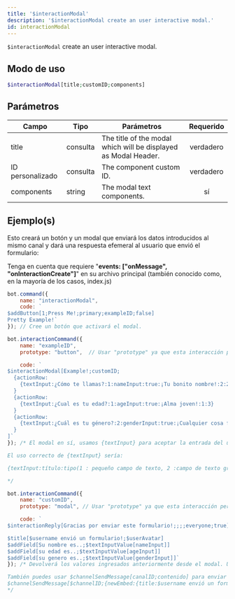 ```yaml
---
title: '$interactionModal'
description: '$interactionModal create an user interactive modal.'
id: interactionModal
---
```


`$interactionModal` create an user interactive modal.

## Modo de uso

```php
$interactionModal[title;customID;components]
```

## Parámetros

| Campo            | Tipo     | Parámetros                                                      | Requerido |
| ---------------- | -------- | --------------------------------------------------------------- |:---------:|
| title            | consulta | The title of the modal which will be displayed as Modal Header. | verdadero |
| ID personalizado | consulta | The component custom ID.                                        | verdadero |
| components       | string   | The modal text components.                                      |    sí     |

## Ejemplo(s)

Esto creará un botón y un modal que enviará los datos introducidos al mismo canal y dará una respuesta efemeral al usuario que envió el formulario:

Tenga en cuenta que requiere "**events: ["onMessage", "onInteractionCreate"]**" en su archivo principal (también conocido como, en la mayoría de los casos, index.js)

```js
bot.command({
    name: "interactionModal",
    code: `
$addButton[1;Press Me!;primary;exampleID;false]
Pretty Example!`
}); // Cree un botón que activará el modal.

bot.interactionCommand({
    name: "exampleID",
    prototype: "button",  // Usar "prototype" ya que esta interacción pertenece a un botón.

    code: `
$interactionModal[Example!;customID;
  {actionRow:
    {textInput:¿Cómo te llamas?:1:nameInput:true:¡Tu bonito nombre!:2:200}
  }
  {actionRow:
    {textInput:¿Cual es tu edad?:1:ageInput:true:¡Alma joven!:1:3}
  }
  {actionRow:
    {textInput:¿Cuál es tu género?:2:genderInput:true:¡Cualquier cosa funcionará!:1:10}
  }
]`
}); /* El modal en sí, usamos {textInput} para aceptar la entrada del usuario.

El uso correcto de {textInput} sería:

{textInput:título:tipo(1 : pequeño campo de texto, 2 :campo de texto grande):ID personalizado:requerido( true, false ):marcador de posición:Valor mínimo:valor máximo}

*/

bot.interactionCommand({
    name: "customID",
    prototype: "modal", // Usar "prototype" ya que esta interacción pertenece a un modal.

    code: `
$interactionReply[Gracias por enviar este formulario!;;;;everyone;true]

$title[$username envió un formulario!;$userAvatar]
$addField[Su nombre es..;$textInputValue[nameInput]]
$addField[su edad es..;$textInputValue[ageInput]]
$addField[su genero es..;$textInputValue[genderInput]]`
}); /* Devolverá los valores ingresados ​​​​anteriormente desde el modal. Usando $textInputValue para recuperarlos.

También puedes usar $channelSendMessage[canalID;contenido] para enviar los datos a otro canal.
$channelSendMessage[$channelID;{newEmbed:{title:$username envió un formulario!:$userAvatar}{field:Su nombre es..:$textInputValue[nameInput]}{field:Su edad es..:$textInputValue[ageInput]}{field:Su genero es..:$textInputValue[genderInput]}}]
*/
```